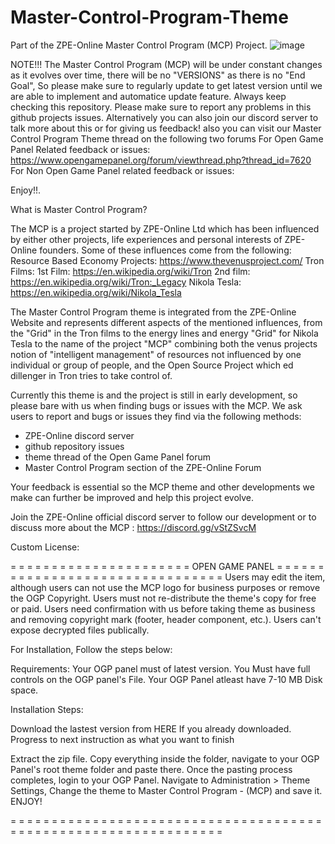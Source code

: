 # Master-Control-Program-Theme
Part of the ZPE-Online Master Control Program (MCP) Project.
![image](https://user-images.githubusercontent.com/80121347/115991244-90b43d80-a5bf-11eb-8d98-f0236e80d207.png) 

NOTE!!! The Master Control Program (MCP) will be under constant changes as it evolves over time, there will be no "VERSIONS" as there is no "End Goal", So please make sure to regularly update to get latest version until we are able to implement and automatice update feature. Always keep checking this repository. Please make sure to report any problems in this github projects issues. Alternatively you can also join our discord server to talk more about this or for giving us feedback! also you can visit our Master Control Program Theme thread on the following two forums
For Open Game Panel Related feedback or issues: https://www.opengamepanel.org/forum/viewthread.php?thread_id=7620 
For Non Open Game Panel related feedback or issues: 

Enjoy!!.


What is Master Control Program?

The MCP is a project started by ZPE-Online Ltd which has been influenced by either other projects, life experiences and personal interests of ZPE-Online founders. Some of these influences come from the following: 
Resource Based Economy Projects: https://www.thevenusproject.com/
Tron Films: 1st Film: https://en.wikipedia.org/wiki/Tron 2nd film: https://en.wikipedia.org/wiki/Tron:_Legacy
Nikola Tesla: https://en.wikipedia.org/wiki/Nikola_Tesla

The Master Control Program theme is integrated from the ZPE-Online Website and represents different aspects of the mentioned influences, from the "Grid" in the Tron films to the energy lines and energy "Grid" for Nikola Tesla to the name of the project "MCP" combining both the venus projects notion of "intelligent management" of resources not influenced by one individual or group of people, and the Open Source Project which ed dillenger in Tron tries to take control of. 

Currently this theme is and the project is still in early development, so please bare with us when finding bugs or issues with the MCP. We ask users to report and bugs or issues they find via the following methods: 
- ZPE-Online discord server
- github repository issues 
- theme thread of the Open Game Panel forum
- Master Control Program section of the ZPE-Online Forum 

Your feedback is essential so the MCP theme and other developments we make can further be improved and help this project evolve. 

Join the ZPE-Online official discord server to follow our development or to discuss more about the MCP : https://discord.gg/vStZSvcM

Custom License:

= = = = = = = = = = = = = = = = = = = = = = OPEN GAME PANEL = = = = = = = = = = = = = = = = = = = = = = = = = = = = = = = =
Users may edit the item, although users can not use the MCP logo for business purposes or remove the OGP Copyright.
Users must not re-distribute the theme's copy for free or paid.
Users need confirmation with us before taking theme as business and removing copyright mark (footer, header component, etc.).
Users can't expose decrypted files publically.

For Installation, Follow the steps below:

Requirements:
Your OGP panel must of latest version.
You Must have full controls on the OGP panel's File.
Your OGP Panel atleast have 7-10 MB Disk space.

Installation Steps:

Download the lastest version from HERE
If you already downloaded. Progress to next instruction as what you want to finish

Extract the zip file.
Copy everything inside the folder, navigate to your OGP Panel's root theme folder and paste there.
Once the pasting process completes, login to your OGP Panel.
Navigate to Administration > Theme Settings, Change the theme to Master Control Program - (MCP) and save it.
ENJOY!

= = = = = = = = = = = = = = = = = = = = = = = = = = = = = = = = = = = = = = = = = = = = = = = = = = = = = = = = = = = = = = = = 

